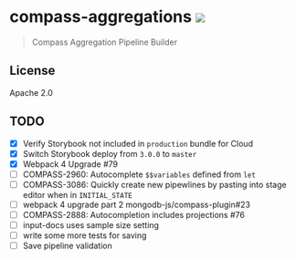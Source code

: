 # compass-aggregations [![][travis_img]][travis_url]

> Compass Aggregation Pipeline Builder

## License

Apache 2.0

[travis_img]: https://travis-ci.org/mongodb-js/compass-aggregations.svg?branch=master
[travis_url]: https://travis-ci.org/mongodb-js/compass-aggregations

## TODO

- [x] Verify Storybook not included in `production` bundle for Cloud
- [x] Switch Storybook deploy from `3.0.0` to `master`
- [x] Webpack 4 Upgrade #79 
- [ ] COMPASS-2960: Autocomplete `$$variables` defined from `let`
- [ ] COMPASS-3086: Quickly create new pipewlines by pasting into stage editor when in `INITIAL_STATE`
- [ ] webpack 4 upgrade part 2 mongodb-js/compass-plugin#23
- [ ] COMPASS-2888: Autocompletion includes projections #76
- [ ] input-docs uses sample size setting
- [ ] write some more tests for saving
- [ ] Save pipeline validation

